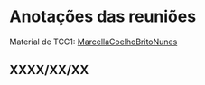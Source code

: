 # Anotações das reuniões  

Material de TCC1: [MarcellaCoelhoBritoNunes](MarcellaCoelhoBritoNunes)  

## XXXX/XX/XX  
